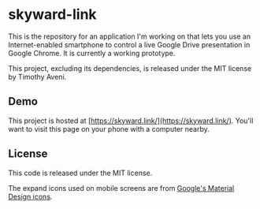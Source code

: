 skyward-link
============

This is the repository for an application I'm working on that lets you use an Internet-enabled smartphone to control a live Google Drive presentation in Google Chrome. It is currently a working prototype.

This project, excluding its dependencies, is released under the MIT license by Timothy Aveni.

Demo
----

This project is hosted at [https://skyward.link/](https://skyward.link/). You'll want to visit this page on your phone with a computer nearby.


License
-------

This code is released under the MIT license.

The expand icons used on mobile screens are from [Google's Material Design icons](https://github.com/google/material-design-icons).
